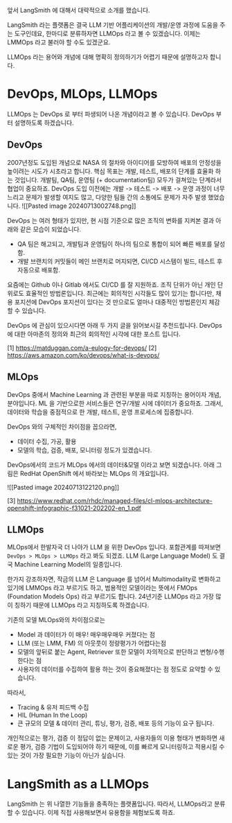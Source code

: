 
앞서 LangSmith 에 대해서 대략적으로 소개를 했습니다.

LangSmith 라는 플랫폼은 결국 LLM 기반 어플리케이션의 개발/운영 과정에 도움을 주는 도구인데요, 한마디로 분류하자면 LLMOps 라고 볼 수 있겠습니다. 이제는 LMMOps 라고 불러야 할 수도 있겠군요. 

LLMOps 라는 용어와 개념에 대해 명확히 정의하기가 어렵기 때문에 설명하고자 합니다.



# DevOps, MLOps, LLMOps

LLMOps 는 DevOps 로 부터 파생되어 나온 개념이라고 볼 수 있습니다.
DevOps 부터 설명하도록 하겠습니다.

## DevOps

2007년정도 도입된 개념으로 NASA 의 절차와 아이디어를 모방하여 배포의 안정성을 높이려는 시도가 시초라고 합니다.
핵심 목표는 개발, 테스트, 배포의 단계를 효율화 하는 것입니다. 개발팀, QA팀, 운영팀 (+ documentation팀) 모두가 걸쳐있는 단계라서 협업이 중요하죠.
DevOps 도입 이전에는 개발 -> 테스트 -> 배포 -> 운영 과정이 너무 느리고 문제가 발생할 여지도 많고, 다양한 팀들 간의 소통에도 문제가 자주 발생 했었습니다.
![[Pasted image 20240713002748.png]]

DevOps 는 여러 형태가 있지만, 현 시점 기준으로 많은 조직의 변화를 지켜본 결과 아래와 같은 모습이 되었습니다.
- QA 팀은 해고되고, 개발팀과 운영팀이 하나의 팀으로 통합이 되어 빠른 배포를 달성함.
- 개발 브랜치의 커밋들이 메인 브랜치로 머지되면, CI/CD 시스템이 빌드, 테스트 후 자동으로 배포함.

요즘에는 Github 이나 Gitlab 에서도 CI/CD 를 잘 지원하죠. 조직 단위가 아닌 개인 단위로도 효율적인 방법론입니다. 최근에는 회의적인 시각들도 많이 있기는 합니다만, 채용 포지션에 DevOps 포지션이 있다는 것 만으로도 얼마나 대중적인 방법론인지 체감할 수 있습니다.

DevOps 에 관심이 있으시다면 아래 두 가지 글을 읽어보시길 추천드립니다.
DevOps 에 대한 아마존의 정의와 최근의 회의적인 시각에 대한 포스트 입니다.

[1] https://matduggan.com/a-eulogy-for-devops/
[2] https://aws.amazon.com/ko/devops/what-is-devops/



## MLOps

DevOps 중에서 Machine Learning 과 관련된 부분을 따로 지칭하는 용어이자 개념, 분야입니다. 
ML 을 기반으로한 서비스들은 연구/개발 시에 데이터가 중요하죠.
그래서, 데이터와 학습을 중점적으로 한 개발, 테스트, 운영 프로세스에 집중합니다.

DevOps 와의 구체적인 차이점을 꼽으라면,
- 데이터 수집, 가공, 활용
- 모델의 학습, 검증, 배포, 모니터링
정도가 있겠습니다.

DevOps에서의 코드가 MLOps 에서의 데이터&모델 이라고 보면 되겠습니다.
아래 그림은 RedHat OpenShift 에서 바라보는 MLOps 의 개요입니다.

![[Pasted image 20240713122120.png]]

[3] https://www.redhat.com/rhdc/managed-files/cl-mlops-architecture-openshift-infographic-f31021-202202-en_1.pdf

## LLMOps

MLOps에서 한발자국 더 나아가 LLM 을 위한 DevOps 입니다.
포함관계를 따져보면 `DevOps > MLOps > LLMOps` 라고 봐도 되겠죠.
LLM (Large Language Model) 도 결국 Machine Learning Model의 일종입니다.

한가지 강조하자면, 작금의 LLM 은 Language 를 넘어서 Multimodality로 변화하고 있기에 LMMOps 라고 부르기도 하고, 범용적인 모델이라는 뜻에서 FMOps (Foundation Models Ops) 라고 부르기도 합니다.
24년기준 LLMOps 라고 가장 많이 칭하기 때문에 LLMOps 라고 지칭하도록 하겠습니다.

기존의 모델 MLOps와의 차이점으로는
- Model 과 데이터가 이 매우! 매우매우매우 커졌다는 점
- LLM (또는 LMM, FM) 의 아웃풋이 정량평가가 어렵다는점
- 모델의 앞뒤로 붙는 Agent, Retriever 또한 모델이 자의적으로 판단하고 변형/수행한다는 점
- 사용자의 데이터를 수집하여 활용 하는 것이 중요해졌다는 점
정도로 요약할 수 있습니다.

따라서,
- Tracing & 유저 피드백 수집
- HIL (Human In the Loop)
- 큰 규모의 모델 & 데이터 관리, 튜닝, 평가, 검증, 배포
등의 기능이 요구 됩니다.

개인적으로는 평가, 검증 이 정답이 없는 문제이고, 사용자들의 이용 형태가 변화하면 새로운 평가, 검증 기법이 도입되어야 하기 때문에, 이를 빠르게 모니터링하고 적용시킬 수 있는 것이 가장 필요한 기능이 아닌가 싶습니다.



# LangSmith as a LLMOps

LangSmith 는 위 나열한 기능들을 충족하는 플랫폼입니다. 따라서, LLMOps라고 분류 할 수 있습니다.
이제 직접 사용해보면서 유용함을 체험보도록 하죠.